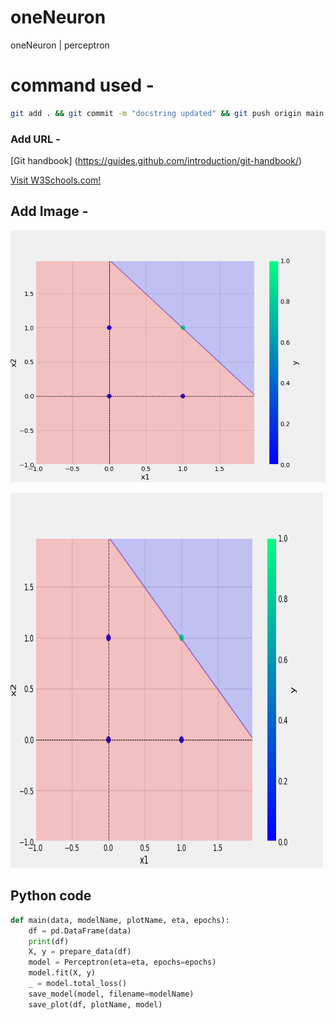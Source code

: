# oneNeuron
oneNeuron | perceptron

# command used -

```bash
git add . && git commit -m "docstring updated" && git push origin main
```

### Add URL -
[Git  handbook] (https://guides.github.com/introduction/git-handbook/)

<a href="https://www.w3schools.com">Visit W3Schools.com!</a>

## Add Image -
![Sample Image](plots/and.png)

<img src="plots/and.png" alt="Girl in a jacket" width="500" height="600">

## Python code

```python
def main(data, modelName, plotName, eta, epochs):
    df = pd.DataFrame(data)
    print(df)
    X, y = prepare_data(df)
    model = Perceptron(eta=eta, epochs=epochs)
    model.fit(X, y)
    _ = model.total_loss()
    save_model(model, filename=modelName)
    save_plot(df, plotName, model)

```
